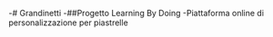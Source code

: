 -# Grandinetti
-##Progetto Learning By Doing
-Piattaforma online di personalizzazione per piastrelle
